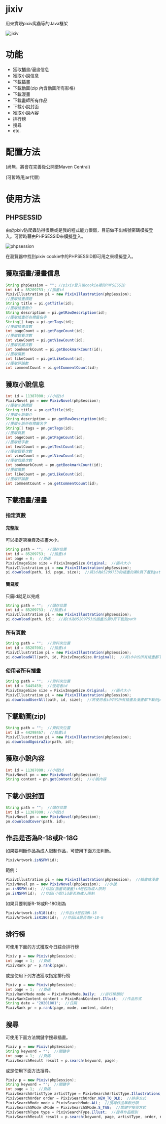# jixiv
用來實現pixiv爬蟲等的Java框架

![jixiv](https://github.com/Huanying04/jixiv/blob/master/image/jixiv.png)
# 功能
* 獲取插畫/漫畫信息
* 獲取小說信息
* 下載插畫
* 下載動圖(zip 內含動圖所有影格)
* 下載漫畫
* 下載畫師所有作品
* 下載小說封面
* 獲取小說內容
* 排行榜
* 搜尋
* etc.
# 配置方法
(尚無，將會在完善後公開至Maven Central)

(可暫時用jar代替)
# 使用方法
## PHPSESSID
由於pixiv防爬蟲防得很嚴或是我的程式能力很弱，目前做不出帳號密碼模擬登入。可暫時藉由PHPSESSID來模擬登入。

![phpsession](https://github.com/Huanying04/Huanying04/blob/main/phpsession.png)

在瀏覽器中找到pixiv cookie中的PHPSESSID即可用之來模擬登入。
## 獲取插畫/漫畫信息
```java
String phpSession = ""; //pixiv登入後cookie裡的PHPSESSID
int id = 85209753; //插畫id
PixivIllustration pi = new PixivIllustration(phpSession);
//獲取插畫標題
String title = pi.getTitle(id);
//獲取插畫簡介
String description = pi.getRawDescription(id);
//獲取插畫所有標籤名字
String[] tags = pi.getTags(id);
//獲取插畫頁數
int pageCount = pi.getPageCount(id);
//獲取觀看次數
int viewCount = pi.getViewCount(id);
//獲取收藏次數
int bookmarkCount = pi.getBookmarkCount(id);
//獲取讚數
int likeCount = pi.getLikeCount(id);
//獲取評論數
int commemtCount = pi.getCommentCount(id);
```
## 獲取小說信息
```java
int id = 11387000; //小說id
PixivNovel pn = new PixivNovel(phpSession);
//獲取小說標題
String title = pn.getTitle(id);
//獲取小說簡介
String description = pn.getRawDescription(id);
//獲取小說所有標籤名字
String[] tags = pn.getTags(id);
//獲取頁數
int pageCount = pn.getPageCount(id);
//獲取總字數
int textCount = pn.getTextCount(id);
//獲取觀看次數
int viewCount = pn.getViewCount(id);
//獲取收藏次數
int bookmarkCount = pn.getBookmarkCount(id);
//獲取讚數
int likeCount = pn.getLikeCount(id);
//獲取評論數
int commemtCount = pn.getCommentCount(id);
```
## 下載插畫/漫畫
### 指定頁數
#### 完整版
可以指定第幾頁及插畫大小。
```java
String path = "";  //儲存位置
int id = 85209753;  //插畫id
int page = 0;  //頁碼
PixivImageSize size = PixivImageSize.Original;  //圖片大小
PixivIllustration pi = new PixivIllustration(phpSession);
pi.download(path, id, page, size);  //將id為85209753的插畫的第0頁下載到path
```
#### 簡易版
只需id就足以完成
```java
String path = "";  //儲存位置
int id = 85209753;  //插畫id
PixivIllustration pi = new PixivIllustration(phpSession);
pi.download(path, id);  //將id為85209753的插畫的第0頁下載到path
```
### 所有頁數
```java
String path = "";  //資料夾位置
int id = 85207001;  //插畫id
PixivIllustration pi = new PixivIllustration(phpSession);
pi.downloadAll(path, id, PixivImageSize.Original);  //將id中的所有插畫都下載到path裡
```
### 使用者所有插畫
```java
String path = "";  //資料夾位置
int id = 5445450;  //使用者id
PixivImageSize size = PixivImageSize.Original;  //圖片大小
PixivIllustration pi = new PixivIllustration(phpSession);
pi.downloadUserAll(path, id, size);  //將使用者id中的所有插畫及漫畫都下載到path裡
```
## 下載動圖(zip)
```java
String path = "";  //資料夾位置
int id = 44298467;  //插畫id
PixivIllustration pi = new PixivIllustration(phpSession);
pi.downloadUgoiraZip(path, id);
```
## 獲取小說內容
```java
int id = 11387000; //小說id
PixivNovel pn = new PixivNovel(phpSession);
String content = pn.getContent(id);  //小說內容
```
## 下載小說封面
```java
String path = "";  //儲存位置
int id = 11387000; //小說id
PixivNovel pn = new PixivNovel(phpSession);
pn.downloadCover(path, id);
```
## 作品是否為R-18或R-18G
如果要判斷作品為成人限制作品，可使用下面方法判斷。
```java
PixivArtwork.isNSFW(id);
```
範例：
```java
PixivIllustration pi = new PixivIllustration(phpSession);  //插畫或漫畫
PixivNovel pn = new PixivNovel(phpSession);  //小說
pi.isNSFW(id);  //作品(插畫或漫畫)id是否為成人限制
pn.isNSFW(id);  //作品(小說)id是否為成人限制
```
如果只要判斷R-18或R-18G則為
```java
PixivArtwork.isR18(id);  //作品id是否為R-18
PixivArtwork.isR18G(id);  //作品id是否為R-18-G
```
## 排行榜
可使用下面的方式獲取今日綜合排行榜
```java
Pixiv p = new Pixiv(phpSession);
int page = 1;  //頁碼
PixivRank pr = p.rank(page);
```
或是使用下列方法獲取指定排行榜
```java
Pixiv p = new Pixiv(phpSession);
int page = 1;  //頁碼
PixivRankMode mode = PixivRankMode.Daily;  //排行榜類別
PixivRankContent content = PixivRankContent.Illust;  //作品形式
String date = "20201001";  //日期
PixivRank pr = p.rank(page, mode, content, date);
```
## 搜尋
可使用下面方法關鍵字搜尋插畫。
```java
Pixiv p = new Pixiv(phpSession);
String keyword = "";  //關鍵字
int page = 1;  //頁碼
PixivSearchResult result = p.search(keyword, page);
```
或是使用下面方法搜尋。
```java
Pixiv p = new Pixiv(phpSession);
String keyword = "";  //關鍵字
int page = 1;  //頁碼
PixivSearchArtistType artistType = PixivSearchArtistType.Illustrations;  //搜尋作品類別
PixivSearchOrder order = PixivSearchOrder.NEW_TO_OLD;  //排序方式
PixivSearchMode mode = PixivSearchMode.ALL;  //搜尋作品年齡分類
PixivSearchSMode sMode = PixivSearchSMode.S_TAG;  //關鍵字搜尋方式
PixivSearchType type = PixivSearchType.Illust;  //搜尋作品類別
PixivSearchResult result = p.search(keyword, page, artistType, order, mode, sMode, type);
```
